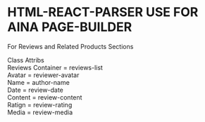 # HTML-REACT-PARSER USE FOR AINA PAGE-BUILDER

For Reviews and Related Products Sections

Class Attribs  
Reviews Container = reviews-list  
Avatar = reviewer-avatar  
Name = author-name  
Date = review-date  
Content = review-content  
Ratign = review-rating  
Media = review-media  